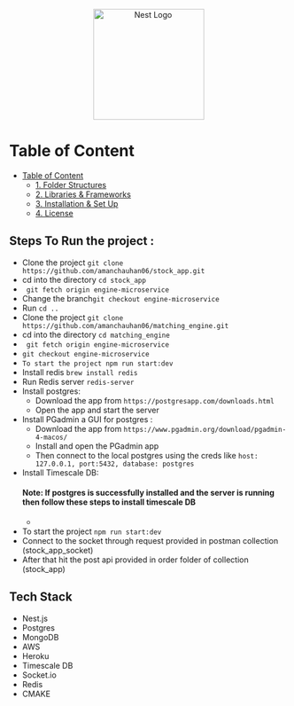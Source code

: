 <p align="center">
  <a href="http://nestjs.com/" target="blank"><img src="https://nestjs.com/img/logo-small.svg" width="200" alt="Nest Logo" /></a>
</p>


# Table of Content

- [Table of Content](#table-of-content)
  - [1. Folder Structures](#1-folder-structures)
  - [2. Libraries & Frameworks](#2-libraries--frameworks)
  - [3. Installation & Set Up](#3-installation--set-up)
  - [4. License](#4-license)


## Steps To Run the project :

- Clone the project ` git clone https://github.com/amanchauhan06/stock_app.git `
- cd into the directory `cd stock_app` 
- ` git fetch origin engine-microservice`
- Change the branch` git checkout engine-microservice `
- Run ` cd .. `
- Clone the project ` git clone https://github.com/amanchauhan06/matching_engine.git `
- cd into the directory `cd matching_engine` 
- ` git fetch origin engine-microservice`
- ` git checkout engine-microservice `
- ` To start the project npm run start:dev `
- Install redis ` brew install redis `
- Run Redis server ` redis-server `
- Install postgres:
    * Download the app from ` https://postgresapp.com/downloads.html `
    * Open the app and start the server
- Install PGadmin a GUI for postgres :
    * Download the app from ` https://www.pgadmin.org/download/pgadmin-4-macos/ `
    * Install and open the PGadmin app
    * Then connect to the local postgres using the creds like `host: 127.0.0.1, port:5432, database: postgres`
- Install Timescale DB:
  #### Note: If postgres is successfully installed and the server is running then follow these steps to install timescale DB
     *     
- To start the project ` npm run start:dev `
- Connect to the socket through request provided in postman collection (stock_app_socket)
- After that hit the post api provided in order folder of collection (stock_app)

## Tech Stack

- Nest.js
- Postgres
- MongoDB
- AWS
- Heroku
- Timescale DB
- Socket.io
- Redis
- CMAKE
